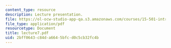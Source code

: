```yaml
---
content_type: resource
description: Lecture presentation.
file: https://ol-ocw-studio-app-qa.s3.amazonaws.com/courses/15-501-introduction-to-financial-and-managerial-accounting-spring-2004/2bff0643c84da6645bfcd0c5cb32fc4b_lecture7.pdf
file_type: application/pdf
resourcetype: Document
title: lecture7.pdf
uid: 2bff0643-c84d-a664-5bfc-d0c5cb32fc4b
---
```

